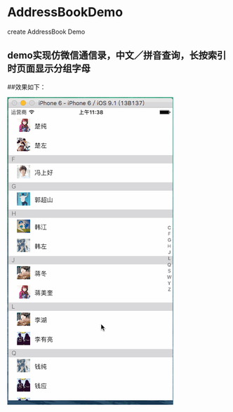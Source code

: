 # AddressBookDemo
create AddressBook Demo
## demo实现仿微信通信录，中文／拼音查询，长按索引时页面显示分组字母
##效果如下：

![](https://github.com/TwOq/AddressBookDemo/raw/master/demo.gif) 


